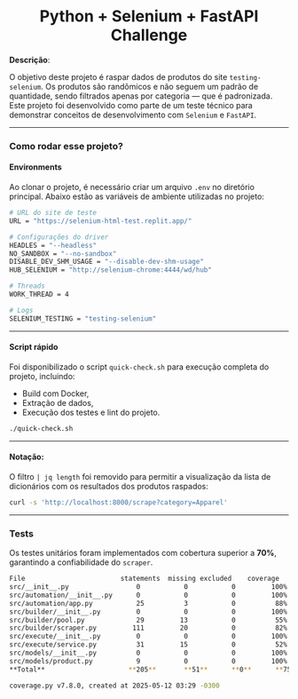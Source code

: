 <h1 align="center">Python + Selenium + FastAPI Challenge</h1>

**Descrição**:

O objetivo deste projeto é raspar dados de produtos do site `testing-selenium`. Os produtos são randômicos e não seguem um padrão de quantidade, sendo filtrados apenas por categoria — que é padronizada.  
Este projeto foi desenvolvido como parte de um teste técnico para demonstrar conceitos de desenvolvimento com `Selenium` e `FastAPI`.

---

### Como rodar esse projeto?

#### **Environments**

Ao clonar o projeto, é necessário criar um arquivo `.env` no diretório principal. Abaixo estão as variáveis de ambiente utilizadas no projeto:

```sh
# URL do site de teste
URL = "https://selenium-html-test.replit.app/"

# Configurações do driver
HEADLES = "--headless"
NO_SANDBOX = "--no-sandbox"
DISABLE_DEV_SHM_USAGE = "--disable-dev-shm-usage"
HUB_SELENIUM = "http://selenium-chrome:4444/wd/hub"

# Threads
WORK_THREAD = 4

# Logs
SELENIUM_TESTING = "testing-selenium"
````

---

#### **Script rápido**

Foi disponibilizado o script `quick-check.sh` para execução completa do projeto, incluindo:

* Build com Docker,
* Extração de dados,
* Execução dos testes e lint do projeto.

```bash
./quick-check.sh
```

---

#### **Notação**:

O filtro `| jq length` foi removido para permitir a visualização da lista de dicionários com os resultados dos produtos raspados:

```sh
curl -s 'http://localhost:8000/scrape?category=Apparel'
```

---

### Tests

Os testes unitários foram implementados com cobertura superior a **70%**, garantindo a confiabilidade do `scraper`.

```bash
File	                    statements	missing	excluded	coverage
src/__init__.py	                0	        0	        0	      100%
src/automation/__init__.py	    0	        0	        0	      100%
src/automation/app.py	        25	        3	        0	       88%
src/builder/__init__.py	        0	        0	        0	      100%
src/builder/pool.py	            29	       13	        0	       55%
src/builder/scraper.py	       111	       20	        0	       82%
src/execute/__init__.py	        0	        0	        0	      100%
src/execute/service.py	        31	       15	        0	       52%
src/models/__init__.py	        0	        0	        0	      100%
src/models/product.py	        9	        0	        0	      100%
**Total**	                  **205**	    **51**	    **0**	   **75%**

coverage.py v7.8.0, created at 2025-05-12 03:29 -0300
```
